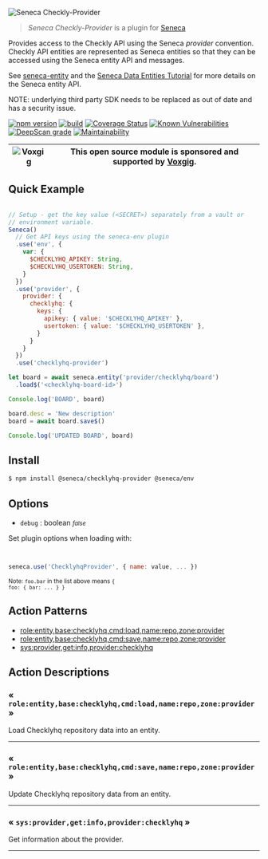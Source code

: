![Seneca Checkly-Provider](http://senecajs.org/files/assets/seneca-logo.png)

> _Seneca Checkly-Provider_ is a plugin for [Seneca](http://senecajs.org)


Provides access to the Checkly API using the Seneca *provider*
convention. Checkly API entities are represented as Seneca entities so
that they can be accessed using the Seneca entity API and messages.

See [seneca-entity](senecajs/seneca-entity) and the [Seneca Data
Entities
Tutorial](https://senecajs.org/docs/tutorials/understanding-data-entities.html) for more details on the Seneca entity API.

NOTE: underlying third party SDK needs to be replaced as out of date and has a security issue.

[![npm version](https://img.shields.io/npm/v/@seneca/checkly-provider.svg)](https://npmjs.com/package/@seneca/checkly-provider)
[![build](https://github.com/senecajs/seneca-checkly-provider/actions/workflows/build.yml/badge.svg)](https://github.com/senecajs/seneca-checklyhq-provider/actions/workflows/build.yml)
[![Coverage Status](https://coveralls.io/repos/github/senecajs/seneca-checklyhq-provider/badge.svg?branch=main)](https://coveralls.io/github/senecajs/seneca-checklyhq-provider?branch=main)
[![Known Vulnerabilities](https://snyk.io/test/github/senecajs/seneca-checklyhq-provider/badge.svg)](https://snyk.io/test/github/senecajs/seneca-checklyhq-provider)
[![DeepScan grade](https://deepscan.io/api/teams/5016/projects/19462/branches/505954/badge/grade.svg)](https://deepscan.io/dashboard#view=project&tid=5016&pid=19462&bid=505954)
[![Maintainability](https://api.codeclimate.com/v1/badges/f76e83896b731bb5d609/maintainability)](https://codeclimate.com/github/senecajs/seneca-checklyhq-provider/maintainability)


| ![Voxgig](https://www.voxgig.com/res/img/vgt01r.png) | This open source module is sponsored and supported by [Voxgig](https://www.voxgig.com). |
|---|---|


## Quick Example


```js

// Setup - get the key value (<SECRET>) separately from a vault or
// environment variable.
Seneca()
  // Get API keys using the seneca-env plugin
  .use('env', {
    var: {
      $CHECKLYHQ_APIKEY: String,
      $CHECKLYHQ_USERTOKEN: String,
    }
  })
  .use('provider', {
    provider: {
      checklyhq: {
        keys: {
          apikey: { value: '$CHECKLYHQ_APIKEY' },
          usertoken: { value: '$CHECKLYHQ_USERTOKEN' },
        }
      }
    }
  })
  .use('checklyhq-provider')

let board = await seneca.entity('provider/checklyhq/board')
  .load$('<checklyhq-board-id>')

Console.log('BOARD', board)

board.desc = 'New description'
board = await board.save$()

Console.log('UPDATED BOARD', board)

```

## Install

```sh
$ npm install @seneca/checklyhq-provider @seneca/env
```



<!--START:options-->


## Options

* `debug` : boolean <i><small>false</small></i>


Set plugin options when loading with:
```js


seneca.use('ChecklyhqProvider', { name: value, ... })


```


<small>Note: <code>foo.bar</code> in the list above means 
<code>{ foo: { bar: ... } }</code></small> 



<!--END:options-->

<!--START:action-list-->


## Action Patterns

* [role:entity,base:checklyhq,cmd:load,name:repo,zone:provider](#-roleentitybasechecklyhqcmdloadnamerepozoneprovider-)
* [role:entity,base:checklyhq,cmd:save,name:repo,zone:provider](#-roleentitybasechecklyhqcmdsavenamerepozoneprovider-)
* [sys:provider,get:info,provider:checklyhq](#-sysprovidergetinfoproviderchecklyhq-)


<!--END:action-list-->

<!--START:action-desc-->


## Action Descriptions

### &laquo; `role:entity,base:checklyhq,cmd:load,name:repo,zone:provider` &raquo;

Load Checklyhq repository data into an entity.



----------
### &laquo; `role:entity,base:checklyhq,cmd:save,name:repo,zone:provider` &raquo;

Update Checklyhq repository data from an entity.



----------
### &laquo; `sys:provider,get:info,provider:checklyhq` &raquo;

Get information about the provider.



----------


<!--END:action-desc-->
